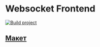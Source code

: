 # Websocket Frontend

[![Build project](https://github.com/Romanow/websocket-frontend/actions/workflows/build.yml/badge.svg)](https://github.com/Romanow/websocket-frontend/actions/workflows/build.yml)

## [Макет](https://app.moqups.com/49B55mSgQSlb34rVjlA9gc6GdTt1d1sx/view/page/ad64222d5)
